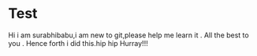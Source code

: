 # Test

Hi i am surabhibabu,i am new to git,please help me learn it .
All the best to you .
Hence forth i did this.hip hip Hurray!!!
